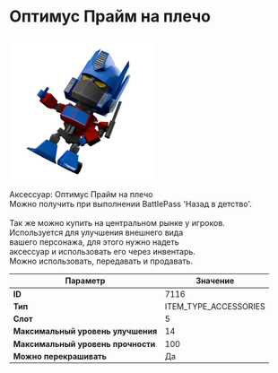 # Оптимус Прайм на плечо

![Item Image](../img/7116.webp?raw=true)

Аксессуар: Оптимус Прайм на плечо<br>Можно получить при выполнении BattlePass 'Назад в детство'.<br><br>Так же можно купить на центральном рынке у игроков.<br>Используется для улучшения внешнего вида<br>вашего персонажа, для этого нужно надеть<br>аксессуар и использовать его через инвентарь.<br>Можно использовать, передавать и продавать.


| Параметр | Значение |
|----------|----------|
| **ID** | 7116 |
| **Тип** | ITEM_TYPE_ACCESSORIES |
| **Слот** | 5 |
| **Максимальный уровень улучшения** | 14 |
| **Максимальный уровень прочности** | 100 |
| **Можно перекрашивать** | Да |

